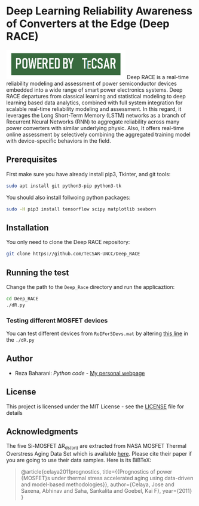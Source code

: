 # Deep Learning Reliability Awareness of Converters at the Edge (Deep RACE)
![POWERED BY TeCSAR](https://raw.githubusercontent.com/TeCSAR-UNCC/Deep_RACE/master/logo/tecsarPowerBy.png)
Deep RACE is a real-time reliability modeling and assessment of power semiconductor devices embedded into a wide range of smart power electronics systems. Deep RACE departures from classical learning and statistical modeling to deep learning based data analytics, combined with full system integration for scalable real-time reliability modeling and assessment. In this regard, it leverages the Long Short-Term Memory (LSTM) networks as a branch of Recurrent Neural Networks (RNN) to aggregate reliability across many power converters with similar underlying physic. Also, It offers real-time online assessment by selectively combining the aggregated training model with device-specific behaviors in the field.
## Prerequisites
First make sure you have already install pip3, Tkinter, and git tools:
``` bash
sudo apt install git python3-pip python3-tk
```
You should also install follwoing python packages:
```bash
sudo -H pip3 install tensorflow scipy matplotlib seaborn
```
## Installation
You only need to clone the Deep RACE repository:
```bash
git clone https://github.com/TeCSAR-UNCC/Deep_RACE
```
## Running the test
Change the path to the `Deep_Race` directory and run the applicaztion:
```bash
cd Deep_RACE
./dR.py
```
### Testing different MOSFET devices
You can test different devices from `RoIFor5Devs.mat` by altering [this line](https://github.com/TeCSAR-UNCC/Deep_RACE/blob/faa2f1aed804ba607b24fe0e2e6b9eb724fb0982/dR.py#L69) in the `./dR.py`

## Author
* Reza Baharani:  *Python code* - [My personal webpage](https://rbaharani.com/)
## License
This project is licensed under the MIT License - see the [LICENSE](https://raw.githubusercontent.com/TeCSAR-UNCC/Deep_RACE/master/LICENSE) file for details
## Acknowledgments

The five Si-MOSFET ΔR<sub>ds(on)</sub> are extracted from NASA MOSFET Thermal Overstress Aging Data Set which is available [here](https://ti.arc.nasa.gov/tech/dash/groups/pcoe/prognostic-data-repository/). Please cite their paper if you are going to use their data samples. Here is its BiBTeX:
> @article{celaya2011prognostics,
>   title={{Prognostics of power {MOSFET}s under thermal stress accelerated aging using data-driven and model-based methodologies}},
>	author={Celaya, Jose and Saxena, Abhinav and Saha, Sankalita and Goebel, Kai F},
>	year={2011}
>}
